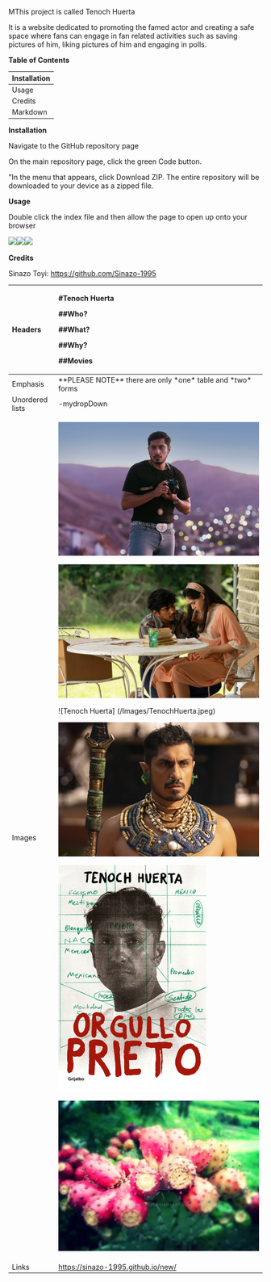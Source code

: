 ﻿MThis project is called Tenoch Huerta

It is a website dedicated to promoting the famed actor and creating a safe space where fans can engage in fan related activities such as saving pictures of him, liking pictures of him and engaging in polls.

**Table of Contents**

|Installation|
| :- |
|Usage |
|Credits|
|Markdown|

**Installation**

Navigate to the GitHub repository page

On the main repository page, click the green Code button.

"In the menu that appears, click Download ZIP. The entire repository will be downloaded to your device as a zipped file.

**Usage** 

Double click the index file and then allow the page to open up onto your browser

![](/Images/Aspose.Words.6ee011e7-1a5c-4e0c-98d6-560e606bf75b.001.png)![](/Images/Aspose.Words.6ee011e7-1a5c-4e0c-98d6-560e606bf75b.002.png)![](/Images/Aspose.Words.6ee011e7-1a5c-4e0c-98d6-560e606bf75b.003.png)

**Credits**

Sinazo Toyi: https://github.com/Sinazo-1995

|Headers|<p>#Tenoch Huerta</p><p>##Who?</p><p>##What?</p><p>##Why?</p><p>##Movies</p>|
| :- | :- |
|Emphasis|\*\*PLEASE NOTE\*\* there are only \*one\* table and \*two\* forms|
|Unordered lists|-mydropDown|
|Images|<p>![Chosen One](/Images/ChosenOne.jpeg)</p><p>![Madres](/Images/Madres.webp)</p><p>![Tenoch Huerta] (/Images/TenochHuerta.jpeg)</p><p>![ Wakanda Forever](/Images/TenochWakandaForever.webp)</p><p>![none](/Images/Tenochbook.jpeg)</p><p>![ tunitas](/Images/tunitas.jpeg)</p>|
|Links|<https://sinazo-1995.github.io/new/>|


